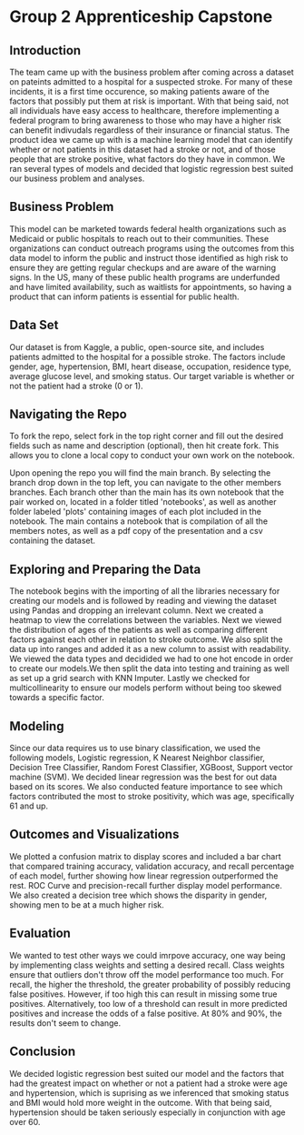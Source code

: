 # Group 2 Apprenticeship Capstone
## Introduction

The team came up with the business problem after coming across a dataset on pateints admitted to a hospital for a suspected stroke. For many of these incidents, it is a first time occurence, so making patients aware of the factors that possibly put them at risk is important. With that being said, not all individuals have easy access to healthcare, therefore implementing a federal program to bring awareness to those who may have a higher risk can benefit indivudals regardless of their insurance or financial status. The product idea we came up with is a machine learning model that can identify whether or not patients in this dataset had a stroke or not, and of those people that are stroke positive, what factors do they have in common. We ran several types of models and decided that logistic regression best suited our business problem and analyses.



## Business Problem

This model can be marketed towards federal health organizations such as Medicaid or public hospitals to reach out to their communities. These organizations can conduct outreach programs using the outcomes from this data model to inform the public and instruct those identified as high risk to ensure they are getting regular checkups and are aware of the warning signs. In the US, many of these public health programs are underfunded and have limited availability, such as waitlists for appointments, so having a product that can inform patients is essential for public health.



## Data Set

Our dataset is from Kaggle, a public, open-source site, and includes patients admitted to the hospital for a possible stroke. The factors include gender, age, hypertension, BMI, heart disease, occupation, residence type, average glucose level, and smoking status. Our target variable is whether or not the patient had a stroke (0 or 1).



## Navigating the Repo

To fork the repo, select fork in the top right corner and fill out the desired fields such as name and description (optional), then hit create fork. This allows you to clone a local copy to conduct your own work on the notebook.

Upon opening the repo you will find the main branch. By selecting the branch drop down in the top left, you can navigate to the other members branches. Each branch other than the main has its own notebook that the pair worked on, located in a folder titled 'notebooks', as well as another folder labeled 'plots' containing images of each plot included in the notebook. The main contains a notebook that is compilation of all the members notes, as well as a pdf copy of the presentation and a csv containing the dataset.



## Exploring and Preparing the Data

The notebook begins with the importing of all the libraries necessary for creating our models and is followed by reading and viewing the dataset using Pandas and dropping an irrelevant column. Next we created a heatmap to view the correlations between the variables. Next we viewed the distribution of ages of the patients as well as comparing different factors against each other in relation to stroke outcome. We also split the data up into ranges and added it as a new column to assist with readability. We viewed the data types and decidided we had to one hot encode in order to create our models.We then split the data into testing and training as well as set up a grid search with KNN Imputer. Lastly we checked for multicollinearity to ensure our models perform without being too skewed towards a specific factor.



## Modeling

Since our data requires us to use binary classification, we used the following models, Logistic regression, K Nearest Neighbor classifier, Decision Tree Classifier, Random Forest Classifier, XGBoost, Support vector machine (SVM). We decided linear regression was the best for out data based on its scores. We also conducted feature importance to see which factors contributed the most to stroke positivity, which was age, specifically 61 and up. 



## Outcomes and Visualizations

We plotted a confusion matrix to display scores and included a bar chart that compared training accuracy, validation accuracy, and recall percentage of each model, further showing how linear regression outperformed the rest. ROC Curve and precision-recall further display model performance. We also created a decision tree which shows the disparity in gender, showing men to be at a much higher risk.



## Evaluation

We wanted to test other ways we could imrpove accuracy, one way being by implementing class weights and setting a desired recall. Class weights ensure that outliers don't throw off the model performance too much. For recall, the higher the threshold, the greater probability of possibly reducing false positives. However, if too high this can result in missing some true positives. Alternatively, too low of a threshold can result in more predicted positives and increase the odds of a false positive. At 80% and 90%, the results don't seem to change. 



## Conclusion

We decided logistic regression best suited our model and the factors that had the greatest impact on whether or not a patient had a stroke were age and hypertension, which is suprising as we inferenced that smoking status and BMI would hold more weight in the outcome. With that being said, hypertension should be taken seriously especially in conjunction with age over 60.






